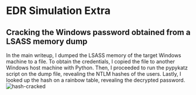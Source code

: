 # EDR Simulation Extra
## Cracking the Windows password obtained from a LSASS memory dump
In the main writeup, I dumped the LSASS memory of the target Windows machine to a file. To obtain the credentials, I copied the file to another Windows host machine with Python. Then, I proceeded to run the pypykatz script on the dump file, revealing the NTLM hashes of the users. Lastly, I looked up the hash on a rainbow table, revealing the decrypted password. 
![hash-cracked](https://github.com/user-attachments/assets/a209f991-d7eb-449e-b3d8-9776ef5d225e)

